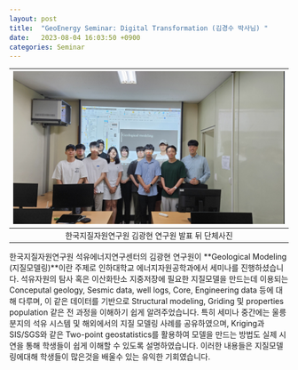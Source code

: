 ```yaml
---
layout: post
title:  "GeoEnergy Seminar: Digital Transformation (김경수 박사님) "
date:   2023-08-04 16:03:50 +0900
categories: Seminar
---
```


| ![Seminar_photo.jpg](https://github.com/Inha-ERE/cure.github.io/blob/main/_images/geomodel_seminar.jpg?raw=true) | 
|:--:| 
| 한국지질자원연구원 김광현 연구원 발표 뒤 단체사진|

한국지질자원연구원 석유에너지연구센터의 김광현 연구원이 **Geological Modeling (지질모델링)**이란 주제로 인하대학교 에너지자원공학과에서 세미나를 진행하셨습니다. 석유자원의 탐사 혹은 이산화탄소 지중저장에 필요한 지질모델을 만드는데 이용되는 Conceputal geology, Sesmic data, well logs, Core, Engineering data 등에 대해 다루며, 이 같은 데이터를 기반으로 Structural modeling, Griding 및 properties population 같은 전 과정을 이해하기 쉽게 알려주었습니다. 특히 세미나 중간에는 울릉분지의 석유 시스템 및 해외에서의 지질 모델링 사례를 공유하였으며, Kriging과 SIS/SGS와 같은 Two-point geostatistics를 활용하여 모델을 만드는 방법도 실제 시연을 통해 학생들이 쉽게 이해할 수 있도록 설명하였습니다. 이러한 내용들은 지질모델링에대해 학생들이 많은것을 배울수 있는 유익한 기회였습니다. 

